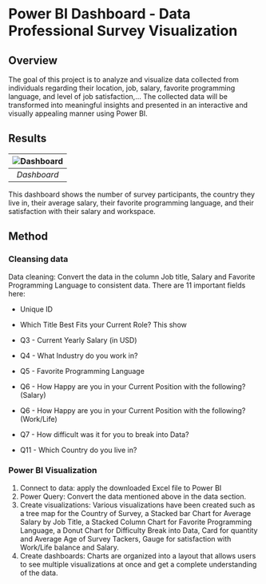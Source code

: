 # Power BI Dashboard - Data Professional Survey Visualization

## Overview
The goal of this project is to analyze and visualize data collected from individuals regarding their location, job, salary, favorite programming language, and level of job satisfaction,... The collected data will be transformed into meaningful insights and presented in an interactive and visually appealing manner using Power BI.


## Results

|![Dashboard](./Dashboard-PowerBI.png)|
| :--: |
| *Dashboard* |

This dashboard shows the number of survey participants, the country they live in, their average salary, their favorite programming language, and their satisfaction with their salary and workspace.

## Method

### Cleansing data

Data cleaning: Convert the data in the column Job title, Salary and Favorite Programming Language to consistent data.
There are 11 important fields here:

* Unique ID

* Which Title Best Fits your Current Role? This show 

* Q3 - Current Yearly Salary (in USD)

* Q4 - What Industry do you work in?

* Q5 - Favorite Programming Language

* Q6 - How Happy are you in your Current Position with the following? (Salary)

* Q6 - How Happy are you in your Current Position with the following? (Work/Life)

* Q7 - How difficult was it for you to break into Data?

* Q11 - Which Country do you live in?

### Power BI Visualization

1. Connect to data: apply the downloaded Excel file to Power BI
2. Power Query: Convert the data mentioned above in the data section.
3. Create visualizations: Various visualizations have been created such as a tree map for the Country of Survey, a Stacked bar Chart for Average Salary by Job Title, a Stacked Column Chart for Favorite Programming Language, a Donut Chart for Difficulty Break into Data, Card for quantity and Average Age of Survey Tackers, Gauge for satisfaction with Work/Life balance and Salary.
4. Create dashboards: Charts are organized into a layout that allows users to see multiple visualizations at once and get a complete understanding of the data.

